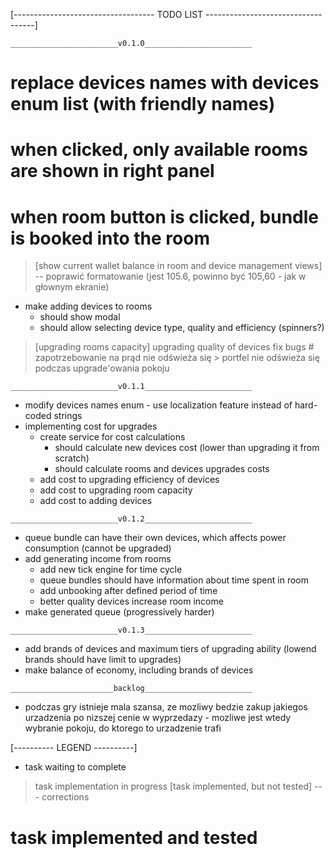 [----------------------------------- TODO LIST -----------------------------------]

`________________________v0.1.0________________________`
 # replace devices names with devices enum list (with friendly names)
 # when clicked, only available rooms are shown in right panel
 # when room button is clicked, bundle is booked into the room
 > [show current wallet balance in room and device management views]
    -- poprawić formatowanie (jest 105.6, powinno być 105,60 - jak w głownym ekranie)
 - make adding devices to rooms
    - should show modal
    - should allow selecting device type, quality and efficiency (spinners?) 
 > [upgrading rooms capacity]
 > upgrading quality of devices
 > fix bugs
    # zapotrzebowanie na prąd nie odświeża się
    > portfel nie odświeża się podczas upgrade'owania pokoju

`________________________v0.1.1________________________`

 - modify devices names enum - use localization feature instead of hard-coded strings
 - implementing cost for upgrades
    - create service for cost calculations
        - should calculate new devices cost (lower than upgrading it from scratch)
        - should calculate rooms and devices upgrades costs
    - add cost to upgrading efficiency of devices
    - add cost to upgrading room capacity
    - add cost to adding devices

`________________________v0.1.2________________________`
 - queue bundle can have their own devices, which affects power consumption 
   (cannot be upgraded)
 - add generating income from rooms  
    - add new tick engine for time cycle
    - queue bundles should have information about time spent in room
    - add unbooking after defined period of time
    - better quality devices increase room income 
 - make generated queue (progressively harder)

`________________________v0.1.3________________________`
- add brands of devices and maximum tiers of upgrading ability (lowend brands should have limit to upgrades)
- make balance of economy, including brands of devices



`_______________________backlog________________________`
 - podczas gry istnieje mala szansa, ze mozliwy bedzie zakup jakiegos urzadzenia po 
  nizszej cenie w wyprzedazy - mozliwe jest wtedy wybranie pokoju, do ktorego to urzadzenie trafi



[---------- LEGEND ----------]
 - task waiting to complete
 > task implementation in progress
 > [task implemented, but not tested]
 --- corrections
 # task implemented and tested